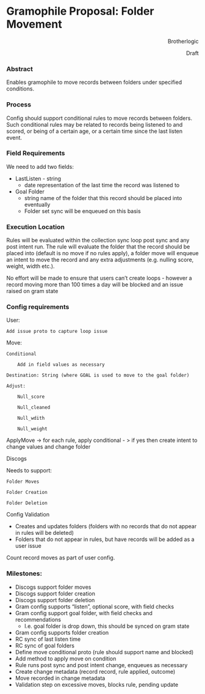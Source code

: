 <!-----

Yay, no errors, warnings, or alerts!

Conversion time: 0.641 seconds.


Using this Markdown file:

1. Paste this output into your source file.
2. See the notes and action items below regarding this conversion run.
3. Check the rendered output (headings, lists, code blocks, tables) for proper
   formatting and use a linkchecker before you publish this page.

Conversion notes:

* Docs to Markdown version 1.0β34
* Tue Aug 08 2023 17:02:05 GMT-0700 (PDT)
* Source doc: Gramophile Proposal: Folder Movement
----->



# Gramophile Proposal: Folder Movement

<p style="text-align: right">
Brotherlogic</p>


<p style="text-align: right">
</p>


<p style="text-align: right">
Draft</p>



### Abstract

Enables gramophile to move records between folders under specified conditions.


### Process

Config should support conditional rules to move records between folders. Such conditional rules may be related to records being listened to and scored, or being of a certain age, or a certain time since the last listen event.


### Field Requirements

We need to add two fields:



* LastListen - string 
    * date representation of the last time the record was listened to
* Goal Folder
    * string name of the folder that this record should be placed into eventually
    * Folder set sync will be enqueued on this basis


### Execution Location

Rules will be evaluated within the collection sync loop post sync and any post intent run. The rule will evaluate the folder that the record should be placed into (default is no move if no rules apply), a folder move will enqueue an intent to move the record and any extra adjustments (e.g. nulling score, weight, width etc.).

No effort will be made to ensure that users can’t create loops - however a record moving more than 100 times a day will be blocked and an issue raised on gram state


### Config requirements

User:

	Add issue proto to capture loop issue

Move:

	Conditional

		Add in field values as necessary

	Destination: String (where GOAL is used to move to the goal folder)

	Adjust:

		Null_score

		Null_cleaned

		Null_wdith

		Null_weight

ApplyMove -> for each rule, apply conditional - > if yes then create intent to change values and change folder

Discogs

Needs to support:

	Folder Moves

	Folder Creation

	Folder Deletion

Config Validation



* Creates and updates folders (folders with no records that do not appear in rules will be deleted)
* Folders that do not appear in rules, but have records will be added as a user issue

Count record moves as part of user config.


### Milestones:



* Discogs support folder moves
* Discogs support folder creation
* Discogs support folder deletion
* Gram config supports “listen”, optional score, with field checks
* Gram config support goal folder, with field checks and recommendations
    * I.e. goal folder is drop down, this should be synced on gram state
* Gram config supports folder creation
* RC sync of last listen time
* RC sync of goal folders
* Define move conditional proto (rule should support name and blocked)
* Add method to apply move on condition
* Rule runs post sync and post intent change, enqueues as necessary
* Create change metadata (record record, rule applied, outcome)
* Move recorded in change metadata
* Validation step on excessive moves, blocks rule, pending update